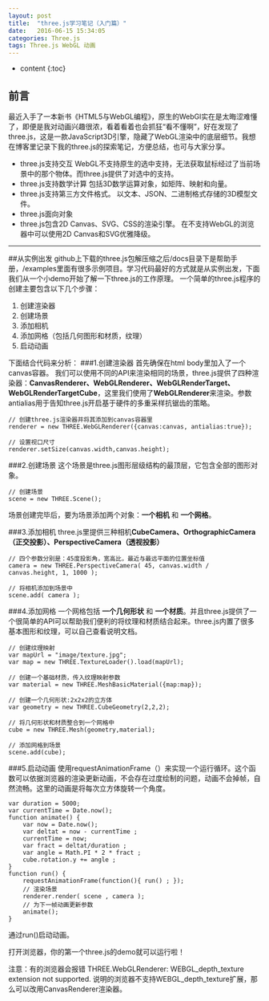 ```yaml
---
layout: post
title:  "three.js学习笔记（入门篇）"
date:   2016-06-15 15:34:05
categories: Three.js
tags: Three.js WebGL 动画
---
```


* content
{:toc}

## 前言
最近入手了一本新书《HTML5与WebGL编程》，原生的WebGl实在是太晦涩难懂了，即便是我对动画兴趣很浓，看着看着也会抓狂“看不懂啊”，好在发现了three.js，这是一款JavaScript3D引擎，隐藏了WebGL渲染中的底层细节。我想在博客里记录下我的three.js的探索笔记，方便总结，也可与大家分享。

 - three.js支持交互
 WebGL不支持原生的选中支持，无法获取鼠标经过了当前场景中的那个物体。而three.js提供了对选中的支持。
 - three.js支持数学计算
 包括3D数学运算对象，如矩阵、映射和向量。
 - three.js支持第三方文件格式。
 以文本、JSON、二进制格式存储的3D模型文件。
 - three.js面向对象
 - three.js包含2D Canvas、SVG、CSS的渲染引擎。
 在不支持WebGL的浏览器中可以使用2D Canvas和SVG优雅降级。

----------
##从实例出发
github上下载的three.js包解压缩之后/docs目录下是帮助手册，/examples里面有很多示例项目。学习代码最好的方式就是从实例出发，下面我们从一个小demo开始了解一下three.js的工作原理。
一个简单的three.js程序的创建主要包含以下几个步骤：

 1. 创建渲染器
 2. 创建场景
 3. 添加相机
 4. 添加网格（包括几何图形和材质，纹理）
 5. 启动动画

下面结合代码来分析：
###1.创建渲染器
首先确保在html body里加入了一个canvas容器。
我们可以使用不同的API来渲染相同的场景，three.js提供了四种渲染器：**CanvasRenderer、WebGLRenderer、WebGLRenderTarget、WebGLRenderTargetCube**，这里我们使用了**WebGLRenderer**来渲染。参数antialias用于告知three.js开启基于硬件的多重采样抗锯齿的策略。

    // 创建three.js渲染器并将其添加到canvas容器里
    renderer = new THREE.WebGLRenderer({canvas:canvas, antialias:true});
    
    // 设置视口尺寸
    renderer.setSize(canvas.width,canvas.height);

###2.创建场景
这个场景是three.js图形层级结构的最顶层，它包含全部的图形对象。

    // 创建场景
    scene = new THREE.Scene();

场景创建完毕后，要为场景添加两个对象：**一个相机** 和 **一个网格**。

###3.添加相机
three.js里提供三种相机**CubeCamera、OrthographicCamera（正交投影）、PerspectiveCamera（透视投影）**

    // 四个参数分别是：45度投影角，宽高比，最近与最远平面的位置坐标值
    camera = new THREE.PerspectiveCamera( 45, canvas.width / canvas.height, 1, 1000 );
    
    // 将相机添加到场景中
    scene.add( camera );

###4.添加网格
一个网格包括 **一个几何形状** 和 **一个材质**。并且three.js提供了一个很简单的API可以帮助我们便利的将纹理和材质结合起来。three.js内置了很多基本图形和纹理，可以自己查看说明文档。

    // 创建纹理映射
    var mapUrl = "image/texture.jpg";
    var map = new THREE.TextureLoader().load(mapUrl);
    
    // 创建一个基础材质，传入纹理映射参数
    var material = new THREE.MeshBasicMaterial({map:map});
    
    // 创建一个几何形状:2x2x2的立方体
    var geometry = new THREE.CubeGeometry(2,2,2);
    
    // 将几何形状和材质整合到一个网格中
    cube = new THREE.Mesh(geometry,material);
    
    // 添加网格到场景
    scene.add(cube);
    
###5.启动动画
使用requestAnimationFrame（）来实现一个运行循环。这个函数可以依据浏览器的渲染更新动画，不会存在过度绘制的问题，动画不会掉帧，自然流畅。这里的动画是将每次立方体旋转一个角度。

    var duration = 5000;
    var currentTime = Date.now();
    function animate() {
        var now = Date.now();
        var deltat = now - currentTime ;
        currentTime = now;
        var fract = deltat/duration ;
        var angle = Math.PI * 2 * fract ;
        cube.rotation.y += angle ;
    }
    function run() {
        requestAnimationFrame(function(){ run() ; });
        // 渲染场景
        renderer.render( scene , camera );
        // 为下一帧动画更新参数
        animate();
    }
通过run()启动动画。

打开浏览器，你的第一个three.js的demo就可以运行啦！

注意：有的浏览器会报错
THREE.WebGLRenderer: WEBGL_depth_texture extension not supported.
说明的浏览器不支持WEBGL_depth_texture扩展，那么可以改用CanvasRenderer渲染器。